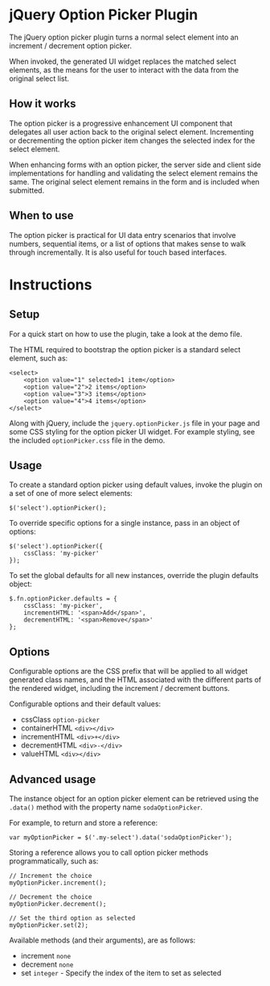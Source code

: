 # jQuery Option Picker Plugin

The jQuery option picker plugin turns a normal select element into an increment / decrement option picker.

When invoked, the generated UI widget replaces the matched select elements, as the means for the user to interact with the data from the original select list.

## How it works

The option picker is a progressive enhancement UI component that delegates all user action back to the original select element. Incrementing or decrementing the option picker item changes the selected index for the select element.

When enhancing forms with an option picker, the server side and client side implementations for handling and validating the select element remains the same. The original select element remains in the form and is included when submitted.

## When to use

The option picker is practical for UI data entry scenarios that involve numbers, sequential items, or a list of options that makes sense to walk through incrementally. It is also useful for touch based interfaces.

# Instructions

## Setup

For a quick start on how to use the plugin, take a look at the demo file.

The HTML required to bootstrap the option picker is a standard select element, such as:

    <select>
        <option value="1" selected>1 item</option>
        <option value="2">2 items</option>
        <option value="3">3 items</option>
        <option value="4">4 items</option>
    </select>

Along with jQuery, include the `jquery.optionPicker.js` file in your page and some CSS styling for the option picker UI widget. For example styling, see the included `optionPicker.css` file in the demo.

## Usage

To create a standard option picker using default values, invoke the plugin on a set of one of more select elements:

    $('select').optionPicker();

To override specific options for a single instance, pass in an object of options:

    $('select').optionPicker({
        cssClass: 'my-picker'
    });

To set the global defaults for all new instances, override the plugin defaults object:

    $.fn.optionPicker.defaults = {
        cssClass: 'my-picker',
        incrementHTML: '<span>Add</span>',
        decrementHTML: '<span>Remove</span>'
    };

## Options

Configurable options are the CSS prefix that will be applied to all widget generated class names, and the HTML associated with the different parts of the rendered widget, including the increment / decrement buttons.

Configurable options and their default values:

* cssClass `option-picker`
* containerHTML `<div></div>`
* incrementHTML `<div>+</div>`
* decrementHTML `<div>-</div>`
* valueHTML  `<div></div>`

## Advanced usage

The instance object for an option picker element can be retrieved using the `.data()` method with the property name `sodaOptionPicker`.

For example, to return and store a reference:

    var myOptionPicker = $('.my-select').data('sodaOptionPicker');

Storing a reference allows you to call option picker methods programmatically, such as:

    // Increment the choice
    myOptionPicker.increment();

    // Decrement the choice
    myOptionPicker.decrement();

    // Set the third option as selected
    myOptionPicker.set(2);

Available methods (and their arguments), are as follows:

* increment `none`
* decrement `none`
* set `integer` - Specify the index of the item to set as selected 